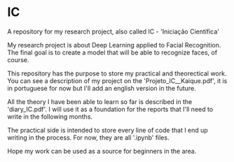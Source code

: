 # IC
A repository for my research project, also called IC - 'Iniciação Científica'

My research project is about Deep Learning applied to Facial Recognition. The final goal is to create a model that will be able to recognize faces, of course. 

This repository has the purpose to store my practical and theorectical work. You can see a description of my project on the 'Projeto_IC__Kaique.pdf', it is in portuguese for now but I'll add an english version in the future. 

All the theory I have been able to learn so far is described in the 'diary_IC.pdf'. I will use it as a foundation for the reports that I'll need to write in the following months.

The practical side is intended to store every line of code that I end up writing in the process. For now, they are all '.ipynb' files.

Hope my work can be used as a source for beginners in the area.
